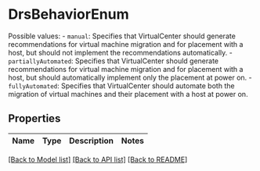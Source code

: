 # DrsBehaviorEnum

Possible values: - `manual`: Specifies that VirtualCenter should generate recommendations for   virtual machine migration and for placement with a host,   but should not implement the recommendations automatically. - `partiallyAutomated`: Specifies that VirtualCenter should generate recommendations for   virtual machine migration and for placement with a host,   but should automatically implement only the placement at power on. - `fullyAutomated`: Specifies that VirtualCenter should automate both the migration   of virtual machines and their placement with a host at power on. 

## Properties
Name | Type | Description | Notes
------------ | ------------- | ------------- | -------------

[[Back to Model list]](../README.md#documentation-for-models) [[Back to API list]](../README.md#documentation-for-api-endpoints) [[Back to README]](../README.md)


